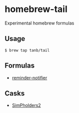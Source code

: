 homebrew-tail
=============

Experimental homebrew formulas

## Usage
```
$ brew tap tanb/tail
```

## Formulas
- [reminder-notifier](https://github.com/tanB/remind-notifier)

## Casks
- [SimPholders2](http://simpholders.com)
